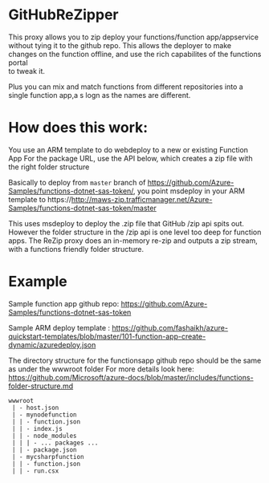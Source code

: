 # GitHubReZipper

This proxy allows you to zip deploy your functions/function app/appservice without tying it to the github repo. 
This allows the deployer to make changes on the function offline, and use the rich capabilites of the functions portal  
to tweak it. 

Plus you can mix and match functions from different repositories into a single function app,a s logn as the names are different.


# How does this work:

You use an ARM template to do webdeploy to a new or existing Function App
For the package URL, use the API below, which creates a zip file with the right folder structure

Basically to deploy from `master` branch of  https://github.com/Azure-Samples/functions-dotnet-sas-token/, 
you point msdeploy in your ARM template to
https://http://maws-zip.trafficmanager.net/Azure-Samples/functions-dotnet-sas-token/master

This uses msdeploy to deploy the .zip file that GitHub /zip api spits out. 
However the folder structure in the /zip api is one level too deep for function apps. 
The ReZip proxy does an in-memory re-zip  and outputs a zip stream, with a functions friendly folder structure. 


# Example
Sample function app github repo:
https://github.com/Azure-Samples/functions-dotnet-sas-token

Sample ARM deploy template : 
https://github.com/fashaikh/azure-quickstart-templates/blob/master/101-function-app-create-dynamic/azuredeploy.json


The directory structure for the functionsapp github repo should be the same as under the wwwroot folder 
For more details look here: https://github.com/Microsoft/azure-docs/blob/master/includes/functions-folder-structure.md


```
wwwroot
 | - host.json
 | - mynodefunction
 | | - function.json
 | | - index.js
 | | - node_modules
 | | | - ... packages ...
 | | - package.json
 | - mycsharpfunction
 | | - function.json
 | | - run.csx
```
